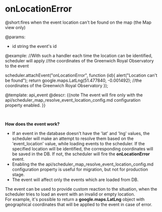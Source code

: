 onLocationError
=============

@short:fires when the event location can't be found on the map (the Map view only)
	
@params: 
- id 	string		the event's id

@example: 
//With such a handler each time the location can be identified, scheduler will apply
//the coordinates of the Greenwich Royal Observatory to the event

scheduler.attachEvent("onLocationError", function (id){
	alert("Location can't be found");
    return google.maps.LatLng(51.477840, -0.001492); 
    //the coordinates of the Greenwich Royal Observatory
});


@template:	api_event
@descr:
{{note
The event will fire only with the api/scheduler_map_resolve_event_location_config.md configuration property enabled.
}}

<br>

**How does the event work?**

- If an event in the database doesn't have the 'lat' and 'lng' values, the scheduler will make an attempt to resolve them based on the
'event_location' value, while loading events to the scheduler. If the specified location will
be identified, the corresponding coordinates will be saved in the DB. If not, the scheduler will fire the **onLocationError** event.
- Enabling the the api/scheduler_map_resolve_event_location_config.md configuration property is useful for migration, but not for production stage.
- The event will affect only the events which are loaded from DB.


The event can be used to provide custom reaction to the situation, when the scheduler tries to load an event with an invalid or empty location.<br> For example, it's possible to return  a **google.maps.LatLng** object 
with geographical coordinates that will be applied to the event in case of error.

